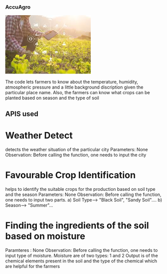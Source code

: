  ### AccuAgro

![Smart Agriculture](./download.jpeg)



The code lets farmers to know about the temperature, humidity, atmospheric pressure and a little background discription given the particular place name. Also, the farmers can know what crops can be planted based on season and the type of soil


## APIS used 

# Weather Detect

detects the weather situation of the particular city
Parameters:
             None
Observation:
           Before calling the function, one needs to input the city
           
# Favourable Crop Identification

helps to identify the suitable crops for the production based on soil type and the season
Parameters: 
          None
Observation:
           Before calling the function, one needs to input two parts.
            a) Soil Type--> "Black Soil", "Sandy Soil"....
            b) Season--> "Summer"...

# Finding the ingredients of the soil based on moisture

Paramteres :
     None
Observation:
              Before calling the function, one needs to input
             type of moisture.
             Moisture are of two types: 1 and 2
            Output is of the chemical elements present in the soil and the type of the chemical which are helpful for the farmers

